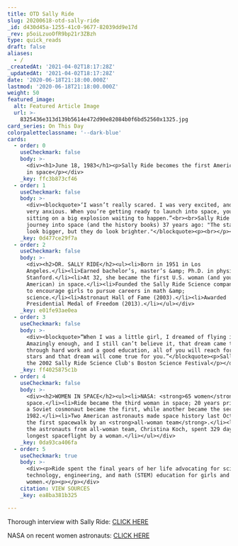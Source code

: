 ```yaml
---
title: OTD Sally Ride
slug: 20200618-otd-sally-ride
_id: d430d45a-1255-41c0-9677-82039dd9e17d
_rev: p5oiLzuoOfR9bp21r3ZBzh
type: quick_reads
draft: false
aliases:
  - /
_createdAt: '2021-04-02T18:17:28Z'
_updatedAt: '2021-04-02T18:17:28Z'
date: '2020-06-18T21:18:00.000Z'
lastmod: '2020-06-18T21:18:00.000Z'
weight: 50
featured_image:
  alt: Featured Article Image
  url: >-
    8325436e313d139b5614e472d90e82084b0f6bd52560x1325.jpg
card_series: On This Day
colorpaletteclassname: '--dark-blue'
cards:
  - order: 0
    useCheckmark: false
    body: >-
      <div><h1>June 18, 1983</h1><p>Sally Ride becomes the first American woman
      in space</p></div>
    _key: ffc3b873cf46
  - order: 1
    useCheckmark: false
    body: >-
      <div><blockquote>‘I wasn’t really scared. I was very excited, and I was
      very anxious. When you’re getting ready to launch into space, you’re
      sitting on a big explosion waiting to happen.”<br><br>Sally Ride on her
      journey into space (and the history books) 37 years ago: "The stars don't
      look bigger, but they do look brighter."</blockquote><p><br></p></div>
    _key: 0d477ce29f7a
  - order: 2
    useCheckmark: false
    body: >-
      <div><h2>DR. SALLY RIDE</h2><ul><li>Born in 1951 in Los
      Angeles.</li><li>Earned bachelor’s, master’s &amp; Ph.D. in physics from
      Stanford.</li><li>At 32, she became the first U.S. woman (and youngest
      American) in space.</li><li>Founded the Sally Ride Science company in 2001
      to encourage girls to pursue careers in math &amp;
      science.</li><li>Astronaut Hall of Fame (2003).</li><li>Awarded
      Presidential Medal of Freedom (2013).</li></ul></div>
    _key: e01fe93ae0ea
  - order: 3
    useCheckmark: false
    body: >-
      <div><blockquote>“When I was a little girl, I dreamed of flying in space.
      Amazingly enough, and I still can’t believe it, that dream came true. And
      through hard work and a good education, all of you will reach for the
      stars and that dream will come true for you.”</blockquote><p>Sally Ride at
      the 2002 Sally Ride Science Club's Boston Science Festival</p></div>
    _key: ff4025875c1b
  - order: 4
    useCheckmark: false
    body: >-
      <div><h2>WOMEN IN SPACE</h2><ul><li>NASA: <strong>65 women</strong> in
      space.</li><li>Ride became the third woman in space; 20 years prior (1963)
      a Soviet cosmonaut became the first, while another became the second in
      1982.</li><li>Two American astronauts made space history last October in
      the first spacewalk by an <strong>all-woman team</strong>.</li><li>One of
      the astronauts from all-woman team, Christina Koch, spent 329 days – the
      longest spaceflight by a woman.</li></ul></div>
    _key: 0da93ca406fa
  - order: 5
    useCheckmark: true
    body: >-
      <div><p>Ride spent the final years of her life advocating for science,
      technology, engineering, and math (STEM) education for girls and young
      women.</p><p></p></div>
    citation: VIEW SOURCES
    _key: ea8ba381b325

---
```

Thorough interview with Sally Ride: [CLICK HERE](http://teacher.scholastic.com/space/sts7/interview.htm)

NASA on recent women astronauts: [CLICK HERE](https://www.nasa.gov/mission_pages/station/research/news/whm-recent-female-astronauts)